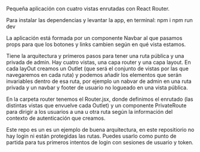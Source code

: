 Pequeña aplicación con cuatro vistas enrutadas con React Router.

Para instalar las dependencias y levantar la app, en terminal:
npm i
npm run dev

La aplicación está formada por un componente Navbar al que pasamos props para que los botones y links cambien según en qué vista estamos.

Tiene la arquitectura y primeros pasos para tener una ruta pública y una privada de admin. Hay cuatro vistas, una capa router y una capa layout. 
En cada layOut creamos un Outlet (que será el conjunto de vistas por las que navegaremos en cada ruta) y podemos añadir los elementos que
serán invariables dentro de esa ruta, por ejemplo un nabvar de admin en una ruta privada y un navbar y footer de usuario no logueado en una vista pública.

En la carpeta router tenemos el Router.jsx, donde definimos el enrutado (las distintas vistas que envuelve cada Outlet) y un componente  PrivateRoute para dirigir a los usuarios a una u otra ruta según la información del contexto de autenticación que creamos. 

Este repo es un es un ejemplo de buena arquitectura, en este repositiorio no hay login ni están protegidas las rutas. Puedes usarlo como punto de partida para tus primeros intentos de login con sesiones de usuario y token.

